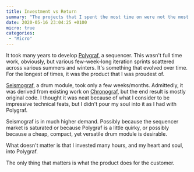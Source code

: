 ```yaml
---
title: Investment vs Return
summary: "The projects that I spent the most time on were not the most valuable."
date: 2020-05-16 23:04:25 +0100
micro: true
categories:
 - "Micro"
---
```


It took many years to develop [Polygraf](/polygraf/), a sequencer. This wasn't full time work, obviously, but various few-week-long iteration sprints scattered across various summers and winters. It's something that evolved over time. For the longest of times, it was the product that I was proudest of.

[Seismograf](/seismograf/), a drum module, took only a few weeks/months. Admittedly, it was derived from existing work on [Chronograf](/chronograf/), but the end result is mostly original code. I thought it was neat because of what I consider to be impressive technical feats, but I didn't pour my soul into it as I had with Polygraf.

Seismograf is in much higher demand. Possibly because the sequencer market is saturated or because Polygraf is a little quirky, or possibly because a cheap, compact, yet versatile drum module is desirable.

What doesn't matter is that I invested many hours, and my heart and soul, into Polygraf.

The only thing that matters is what the product does for the customer.








